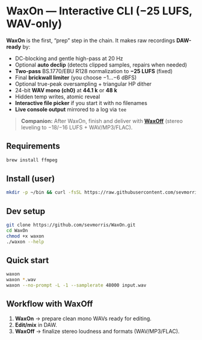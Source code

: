 # WaxOn — Interactive CLI (−25 LUFS, WAV-only)

**WaxOn** is the first, “prep” step in the chain. It makes raw recordings **DAW-ready** by:
- DC-blocking and gentle high-pass at 20 Hz  
- Optional **auto declip** (detects clipped samples, repairs when needed)  
- **Two-pass** BS.1770/EBU R128 normalization to **−25 LUFS** (fixed)  
- Final **brickwall limiter** (you choose −1…−6 dBFS)  
- Optional true-peak oversampling + triangular HP dither  
- 24-bit **WAV mono (ch0)** at **44.1 k** or **48 k**  
- Hidden temp writes, atomic reveal  
- **Interactive file picker** if you start it with no filenames  
- **Live console output** mirrored to a log via `tee`

> **Companion:** After WaxOn, finish and deliver with **[WaxOff](https://github.com/sevmorris/WaxOff)** (stereo leveling to −18/−16 LUFS + WAV/MP3/FLAC).

## Requirements

```bash
brew install ffmpeg
```

## Install (user)

```bash
mkdir -p ~/bin && curl -fsSL https://raw.githubusercontent.com/sevmorris/WaxOn/refs/heads/main/waxon -o ~/bin/waxon && chmod +x ~/bin/waxon && case ":$PATH:" in *":$HOME/bin:"*) :;; *) echo 'export PATH="$HOME/bin:$PATH"' >> ~/.zshrc && export PATH="$HOME/bin:$PATH";; esac && echo "Installed waxon -> ~/bin/waxon"
```

## Dev setup

```bash
git clone https://github.com/sevmorris/WaxOn.git
cd WaxOn
chmod +x waxon
./waxon --help
```

## Quick start

```bash
waxon
waxon *.wav
waxon --no-prompt -L -1 --samplerate 48000 input.wav
```

## Workflow with WaxOff

1. **WaxOn** → prepare clean mono WAVs ready for editing.  
2. **Edit/mix** in DAW.  
3. **WaxOff** → finalize stereo loudness and formats (WAV/MP3/FLAC).
